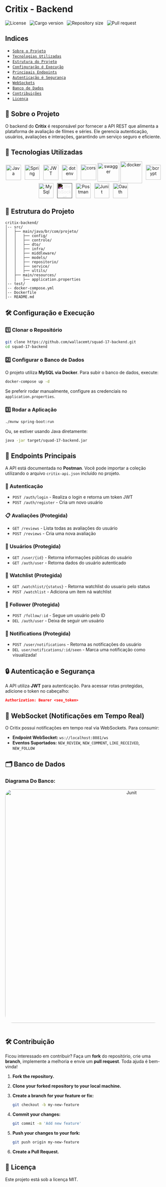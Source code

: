 # Critix - Backend

![License](https://img.shields.io/static/v1?label=license&message=MIT&color=orange) &nbsp;
![Cargo version](https://img.shields.io/static/v1?label=cargo&message=v0.1.0&color=yellow) &nbsp;
![Repository size](https://img.shields.io/github/repo-size/wallacemt/squad-17-backend?color=blue) &nbsp;
![Pull request](https://img.shields.io/static/v1?label=PR&message=welcome&color=green)

## Indices

- [`Sobre o Projeto`](#sobre-o-projeto)
- [`Tecnologias Utilizadas`](#tecnologias-utilizadas)
- [`Estrutura do Projeto`](#estrutura-projeto)
- [`Configuração é Execução`](#configuracao-execucao) 
- [`Principais Endpoints`](#endpoints) 
- [`Autenticação é Segurança`](#autenticacao)
- [`WebSockets`](#websocket) 
- [`Banco de Dados`](#database) 
- [`Contribuições`](#contribuicoes) 
- [`Licença`](#license) 

<span id="sobre-o-projeto"></span>

## 📌 Sobre o Projeto
O backend do **Critix** é responsável por fornecer a API REST que alimenta a plataforma de avaliação de filmes e séries. Ele gerencia autenticação, usuários, avaliações e interações, garantindo um serviço seguro e eficiente.


## 🚀 Tecnologias Utilizadas

<div align='center' id="tecnologias-utilizadas">
    <img align='center' height='49' width='49' title='Java' alt='Java' src='https://cdn.jsdelivr.net/gh/devicons/devicon@latest/icons/java/java-original-wordmark.svg' /> &nbsp;
    <img align='center' height='48' width='48' title='Spring' alt='Spring' src='https://cdn.jsdelivr.net/gh/devicons/devicon@latest/icons/spring/spring-original.svg' /> &nbsp;
    <img align='center' height='49' width='49' title='JWT' alt='JWT' src='https://cdn.worldvectorlogo.com/logos/jwt-3.svg' /> &nbsp;
   <img align='center' height='49' width='49' title='Dotenv' alt='dotenv' src='https://github.com/bush1D3v/navarro_blog_api/assets/133554156/de030e87-8f12-4b6b-8c75-071bab8526a5' /> &nbsp;
   <img align='center' height='50' width='50' title='Cors' alt='cors' src='https://github.com/bush1D3v/navarro_blog_api/assets/133554156/5dcd815b-e815-453b-9f3f-71e7dbcdf71d' />
   <img align='center' height='60' width='70' title='Swagger' alt='swagger' src='https://github.com/bush1D3v/tsbank_api/assets/133554156/6739401f-d03b-47f8-b01f-88da2a9075d1' />
   <img align='center' height='70' width='70' title='Docker' alt='docker' src='https://cdn.jsdelivr.net/gh/devicons/devicon@latest/icons/docker/docker-original.svg' /> &nbsp;
   <img align='center' height='48' width='48' title='Bcrypt' alt='bcrypt' src='https://github.com/bush1D3v/navarro_blog_api/assets/133554156/8d9137f8-cd85-4629-be08-c639db52088d' /> &nbsp;
    <img align='center' height='48' width='48' title='MySql' alt='MySql' src='https://cdn.jsdelivr.net/gh/devicons/devicon@latest/icons/mysql/mysql-original-wordmark.svg' /> &nbsp;
    <img align='center' height='48' width='48' style="filter: invert(1);" title='WebSocket' alt='WebSocket' src='https://www.svgrepo.com/show/354553/websocket.svg' /> &nbsp;
    <img align='center' height='48' width='48'  title='Postman' alt='Postman' src='https://cdn.jsdelivr.net/gh/devicons/devicon@latest/icons/postman/postman-original.svg' /> &nbsp;
    <img align='center' height='48' width='48'  title='Junit' alt='Junit' src='https://cdn.jsdelivr.net/gh/devicons/devicon@latest/icons/junit/junit-original-wordmark.svg' /> &nbsp;
    <img align='center' height='48' width='48'  title='Oauth' alt='Oauth' src='https://cdn.jsdelivr.net/gh/devicons/devicon@latest/icons/oauth/oauth-original.svg' /> &nbsp;
</div>

<span id="estrutura-projeto"></span>
## 📂 Estrutura do Projeto
```
critix-backend/
│-- src/
│   ├── main/java/br/com/projeto/
│   │   ├── config/
│   │   ├── controle/
│   │   ├── dto/
│   │   ├── infra/
│   │   ├── middleware/
│   │   ├── models/
│   │   ├── repositorio/
│   │   ├── service/
│   │   ├── ultils/
│   ├── main/resources/
│   │   ├── application.properties
│-- test/
│-- docker-compose.yml
│-- Dockerfile
│-- README.md
```

<span id="configuracao-execucao"></span>
## 🛠️ Configuração e Execução

### 1️⃣ Clonar o Repositório

```bash
git clone https://github.com/wallacemt/squad-17-backend.git
cd squad-17-backend
```

### 2️⃣ Configurar o Banco de Dados

O projeto utiliza **MySQL via Docker**. Para subir o banco de dados, execute:

```bash
docker-compose up -d
```

Se preferir rodar manualmente, configure as credenciais no `application.properties`.

### 3️⃣ Rodar a Aplicação

```bash
./mvnw spring-boot:run
```

Ou, se estiver usando Java diretamente:

```bash
java -jar target/squad-17-backend.jar
```


<span id="endpoints"></span>

## 📌 Endpoints Principais

A API está documentada no **Postman**. Você pode importar a coleção utilizando o arquivo `critix-api.json` incluído no projeto.

### 🔑 Autenticação

- `POST /auth/login` - Realiza o login e retorna um token JWT
- `POST /auth/register` - Cria um novo usuário

### 📋 Avaliações (Protegida)

- `GET /reviews` - Lista todas as avaliações do usuário
- `POST /reviews` - Cria uma nova avaliação

### 👤 Usuários (Protegida)

- `GET /user/{id}` - Retorna informações públicas do usuário
- `GET /auth/user` - Retorna dados do usuário autenticado

### 📝 Watchlist (Protegida)

- `GET /watchlist/{status}` - Retorna watchlist do usuario pelo status
- `POST /watchlist` - Adiciona um item ná watchlist

### 🤳 Follower (Protegida)

- `POST /follow/:id` - Segue um usuário pelo ID
- `DEL /auth/user` - Deixa de seguir um usuário

### 🔔 Notifications (Protegida)

- `POST /user/notifications` - Retorna as notificações do usuário
- `DEL user/notifications/:id/seen` - Marca uma notificação como visualizada!


<span id="autenticacao"></span>

## 🔒 Autenticação e Segurança

A API utiliza **JWT** para autenticação. Para acessar rotas protegidas, adicione o token no cabeçalho:

```json
Authorization: Bearer <seu_token>
```

<span id="websocket"></span>

## 🔗 WebSocket (Notificações em Tempo Real)

O Critix possui notificações em tempo real via WebSockets. Para consumir:

- **Endpoint WebSocket:** `ws://localhost:8081/ws`
- **Eventos Suportados:** `NEW_REVIEW`, `NEW_COMMENT`, `LIKE_RECEIVED`, `NEW_FOLLOW`


<span id="database"></span>

## 🗂️ Banco de Dados

### Diagrama Do Banco:

<div align='center'>
<img align='center' height='750' width='800' style="border-radius:1.5rem"  title='Junit' alt='Junit' src='https://res.cloudinary.com/dg9hqvlas/image/upload/v1741207924/diagrama_t7o1ic.png' /> &nbsp;
</div>


<span id="contribuicoes"></span>

## 🛠 Contribuição

Ficou interessado em contribuir? Faça um **fork** do repositório, crie uma **branch**, implemente a melhoria e envie um **pull request**. Toda ajuda é bem-vinda!

1. **Fork the repository.**
2. **Clone your forked repository to your local machine.**
3. **Create a branch for your feature or fix:**

   ```bash
   git checkout -b my-new-feature
   ```

4. **Commit your changes:**

   ```bash
   git commit -m 'Add new feature'
   ```

5. **Push your changes to your fork:**

   ```bash
   git push origin my-new-feature
   ```

6. **Create a Pull Request.**


<span id="license"></span>

## 📜 Licença

Este projeto está sob a licença MIT.

